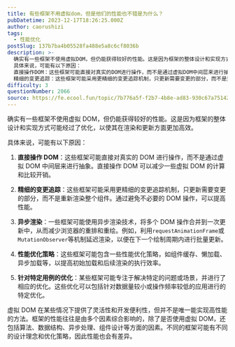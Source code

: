 ```yaml
---
title: 有些框架不用虚拟dom，但是他们的性能也不错是为什么？
pubDatetime: 2023-12-17T18:26:25.000Z
author: caorushizi
tags:
  - 性能优化
postSlug: 137b7ba4b05528fa488e5a8c6cf8036b
description: >-
  确实有一些框架不使用虚拟DOM，但仍能获得较好的性能。这是因为框架的整体设计和实现方式可能经过了优化，以使其在渲染和更新方面更加高效。
  具体来说，可能有以下原因：
  直接操作DOM：这些框架可能直接对真实的DOM进行操作，而不是通过虚拟DOM中间层来进行抽象。直接操作DOM可以减少一些虚拟DOM的计算和比较开销。
  精细的变更追踪：这些框架可能采用更精细的变更追踪机制，只更新需要变更的部分，而不是重新
difficulty: 3
questionNumber: 2066
source: https://fe.ecool.fun/topic/7b776a5f-f2b7-4b8e-ad83-930c67a75142
---
```


确实有一些框架不使用虚拟 DOM，但仍能获得较好的性能。这是因为框架的整体设计和实现方式可能经过了优化，以使其在渲染和更新方面更加高效。

具体来说，可能有以下原因：

1. **直接操作 DOM**：这些框架可能直接对真实的 DOM 进行操作，而不是通过虚拟 DOM 中间层来进行抽象。直接操作 DOM 可以减少一些虚拟 DOM 的计算和比较开销。

2. **精细的变更追踪**：这些框架可能采用更精细的变更追踪机制，只更新需要变更的部分，而不是重新渲染整个组件。通过避免不必要的 DOM 操作，可以提高性能。

3. **异步渲染**：一些框架可能使用异步渲染技术，将多个 DOM 操作合并到一次更新中，从而减少浏览器的重排和重绘。例如，利用`requestAnimationFrame`或`MutationObserver`等机制延迟渲染，以便在下一个绘制周期内进行批量更新。

4. **性能优化策略**：这些框架可能包含一些性能优化策略，如组件缓存、懒加载、异步加载等，以提高初始加载和后续渲染的执行效率。

5. **针对特定用例的优化**：某些框架可能专注于解决特定的问题或场景，并进行了相应的优化。这些优化可以包括针对数据量较小或操作频率较低的应用进行的特定优化。

虚拟 DOM 在某些情况下提供了灵活性和开发便利性，但并不是唯一能实现高性能的方法。框架的性能往往是由多个因素综合影响的，除了是否使用虚拟 DOM，还包括算法、数据结构、异步处理、组件设计等方面的因素。不同的框架可能有不同的设计理念和优化策略，因此性能也会有差异。
